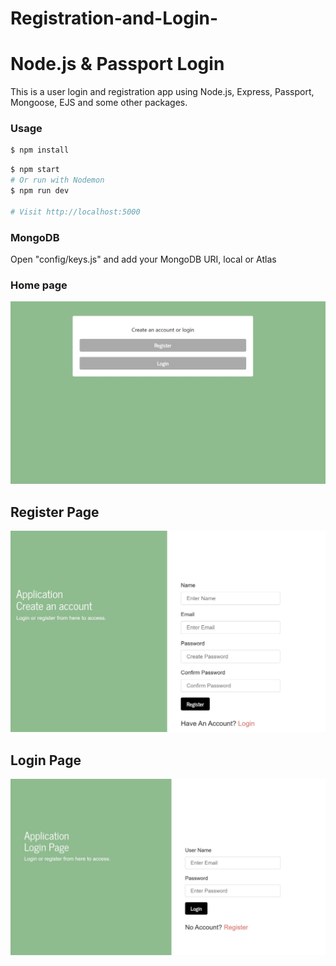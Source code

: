 # Registration-and-Login-
# Node.js & Passport Login

This is a user login and registration app using Node.js, Express, Passport, Mongoose, EJS and some other packages.

### Usage

```sh
$ npm install
```

```sh
$ npm start
# Or run with Nodemon
$ npm run dev

# Visit http://localhost:5000
```

### MongoDB

Open "config/keys.js" and add your MongoDB URI, local or Atlas


### Home page
![firstPage](https://github.com/ChanaShmuel/Registration-and-Login/blob/main/images/homepage.jpg)



## Register Page
![loginPage](https://github.com/ChanaShmuel/Registration-and-Login/blob/main/images/register.jpg)



## Login Page
![registerPage](https://github.com/ChanaShmuel/Registration-and-Login/blob/main/images/login.jpg)

